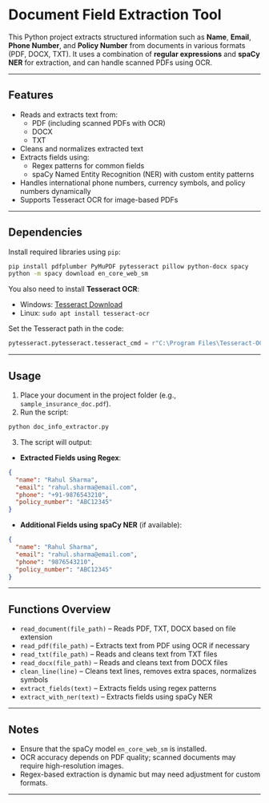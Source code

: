 # Document Field Extraction Tool

This Python project extracts structured information such as **Name**, **Email**, **Phone Number**, and **Policy Number** from documents in various formats (PDF, DOCX, TXT). It uses a combination of **regular expressions** and **spaCy NER** for extraction, and can handle scanned PDFs using OCR.

---

## Features

- Reads and extracts text from:
  - PDF (including scanned PDFs with OCR)
  - DOCX
  - TXT
- Cleans and normalizes extracted text
- Extracts fields using:
  - Regex patterns for common fields
  - spaCy Named Entity Recognition (NER) with custom entity patterns
- Handles international phone numbers, currency symbols, and policy numbers dynamically
- Supports Tesseract OCR for image-based PDFs

---

## Dependencies

Install required libraries using `pip`:

```bash
pip install pdfplumber PyMuPDF pytesseract pillow python-docx spacy
python -m spacy download en_core_web_sm
```

You also need to install **Tesseract OCR**:

- Windows: [Tesseract Download](https://github.com/tesseract-ocr/tesseract)
- Linux: `sudo apt install tesseract-ocr`

Set the Tesseract path in the code:

```python
pytesseract.pytesseract.tesseract_cmd = r"C:\Program Files\Tesseract-OCR\tesseract.exe"
```

---

## Usage

1. Place your document in the project folder (e.g., `sample_insurance_doc.pdf`).
2. Run the script:

```bash
python doc_info_extractor.py
```

3. The script will output:

- **Extracted Fields using Regex**:

```json
{
  "name": "Rahul Sharma",
  "email": "rahul.sharma@email.com",
  "phone": "+91-9876543210",
  "policy_number": "ABC12345"
}
```

- **Additional Fields using spaCy NER** (if available):

```json
{
  "name": "Rahul Sharma",
  "email": "rahul.sharma@email.com",
  "phone": "9876543210",
  "policy_number": "ABC12345"
}
```

---

## Functions Overview

- `read_document(file_path)` – Reads PDF, TXT, DOCX based on file extension
- `read_pdf(file_path)` – Extracts text from PDF using OCR if necessary
- `read_txt(file_path)` – Reads and cleans text from TXT files
- `read_docx(file_path)` – Reads and cleans text from DOCX files
- `clean_line(line)` – Cleans text lines, removes extra spaces, normalizes symbols
- `extract_fields(text)` – Extracts fields using regex patterns
- `extract_with_ner(text)` – Extracts fields using spaCy NER

---

## Notes

- Ensure that the spaCy model `en_core_web_sm` is installed.
- OCR accuracy depends on PDF quality; scanned documents may require high-resolution images.
- Regex-based extraction is dynamic but may need adjustment for custom formats.

---
